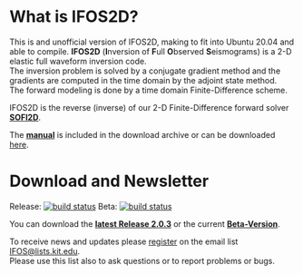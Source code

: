# What is IFOS2D?

This is and unofficial version of IFOS2D, making to fit into Ubuntu 20.04 and able to compile.
**IFOS2D** (**I**nversion of **F**ull **O**bserved **S**eismograms) is a 2-D elastic full waveform inversion code.  
The inversion problem is solved by a conjugate gradient method and the gradients are computed in the time domain by the adjoint state method.  
The forward modeling is done by a time domain Finite-Difference scheme.

IFOS2D is the reverse (inverse) of our 2-D Finite-Difference forward solver [**SOFI2D**](https://git.scc.kit.edu/GPIAG-Software/SOFI2D).

The [**manual**](https://git.scc.kit.edu/GPIAG-Software/IFOS2D/wikis/home) is included in the download archive or can be downloaded [here](https://git.scc.kit.edu/GPIAG-Software/IFOS2D/wikis/home).

# Download and Newsletter
Release: [![build status](https://git.scc.kit.edu/GPIAG-Software/IFOS2D/badges/master/build.svg)](https://git.scc.kit.edu/GPIAG-Software/IFOS2D/commits/master)  Beta: [![build status](https://git.scc.kit.edu/GPIAG-Software/IFOS2D/badges/develop/build.svg)](https://git.scc.kit.edu/GPIAG-Software/IFOS2D/commits/develop)

You can download the [**latest Release 2.0.3**](https://git.scc.kit.edu/GPIAG-Software/IFOS2D/tags/Release_2.0.3) or the current [**Beta-Version**](https://git.scc.kit.edu/GPIAG-Software/IFOS2D/tree/develop).

To receive news and updates please [register](http://www.gpi.kit.edu/Software-FWI.php) on the email list [IFOS@lists.kit.edu](http://www.gpi.kit.edu/Software-FWI.php).  
Please use this list also to ask questions or to report problems or bugs.
